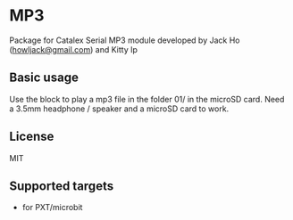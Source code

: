 # MP3
Package for Catalex Serial MP3 module developed by Jack Ho (howljack@gmail.com) and Kitty Ip

## Basic usage
Use the block to play a mp3 file in the folder 01/ in the microSD card.
Need a 3.5mm headphone / speaker and a microSD card to work.

## License

MIT

## Supported targets

* for PXT/microbit

